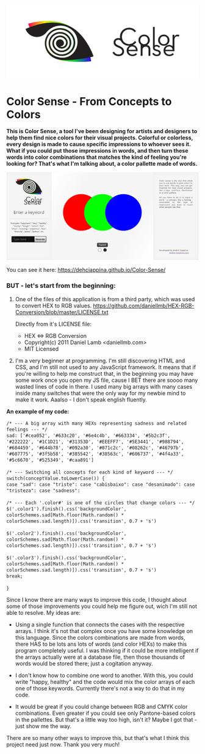<p align="center">
  <img src="github_header-01-compressor.jpg">
</p>

# Color Sense - From Concepts to Colors

**This is Color Sense, a tool I've been designing for artists and designers to help them find nice colors for their visual projects. Colorful or colorless, every design is made to cause specific impressions to whoever sees it. What if you could put those impressions in words, and then turn these words into color combinations that matches the kind of feeling you're looking for? That's what I'm talking about, a color pallette made of words.**

<p align="center">
  <img width:"500" src="screen.JPG">
</p>

You can see it here:
https://dehciappina.github.io/Color-Sense/

### BUT - let's start from the beginning:

1. One of the files of this application is from a third party, which was used to convert HEX to RGB values.
https://github.com/daniellmb/HEX-RGB-Conversion/blob/master/LICENSE.txt

    Directly from it's LICENSE file:
    * HEX <=> RGB Conversion
    * Copyright(c) 2011 Daniel Lamb <daniellmb.com>
    * MIT Licensed

2. I'm a very beginner at programming. I'm still discovering HTML and CSS, and I'm still not used to any JavaScript framework. It means that if you're willing to help me construct that, in the beginning you may have some work once you open my JS file, cause I BET there are soooo many wasted lines of code in there. I used many big arrays with many cases inside many switches that were the only way for my newbie mind to make it work. Aaalso - I don't speak english fluently.

**An example of my code:**

```
/* --- A big array with many HEXs representing sadness and related feelings --- */
sad: ['#cea052', '#633c20', '#6e4c4b', '#663334', '#5b2c3f', '#222222', '#1C1D21', '#31353D', '#EEEFF7', '#5E3441', '#988794', '#684459', '#644b78', '#092a30', '#071c2c', '#08262c', '#46797b', '#607775', '#3f5b58', '#385542', '#38563c', '#606737', '#4f4a33', '#5c6670', '#525349', '#caa891']

/* --- Switching all concepts for each kind of keyword --- */
switch(conceptValue.toLowerCase()) {
case "sad": case "triste": case "cabisbaixo": case "desanimado": case "tristeza": case "sadness":

/* --- Each '.color#' is one of the circles that change colors --- */
$('.color1').finish().css('backgroundColor', colorSchemes.sad[Math.floor(Math.random() * colorSchemes.sad.length)]).css('transition', 0.7 + 's')
            
$('.color2').finish().css('backgroundColor', colorSchemes.sad[Math.floor(Math.random() * colorSchemes.sad.length)]).css('transition', 0.7 + 's')
            
$('.color3').finish().css('backgroundColor', colorSchemes.sad[Math.floor(Math.random() * colorSchemes.sad.length)]).css('transition', 0.7 + 's')
break;

}
```

Since I know there are many ways to improve this code, I thought about some of those improvements you could help me figure out, wich I'm still not able to resolve. My ideas are:

- Using a single function that connects the cases with the respective arrays. I think it's not that complex once you have some knowledge on this language. Since the colors combinations are made from words, there HAS to be lots ans lots of words (and color HEXs) to make this program completely useful. I was thinking if it could be more intelligent if the arrays actually were at a database file, then those thousands of words would be stored there; just a cogitation anyway.

- I don't know how to combine one word to another. With this, you could write "happy, healthy" and the code would mix the color arrays of each one of those keywords. Currently there's not a way to do that in my code.

- It would be great if you could change between RGB and CMYK color combinations. Even greater if you could see only Pantone-based colors in the pallettes. But that's a little way too high, isn't it? Maybe I got that - just show me the way.

There are so many other ways to improve this, but that's what I think this project need just now.
Thank you very much!
